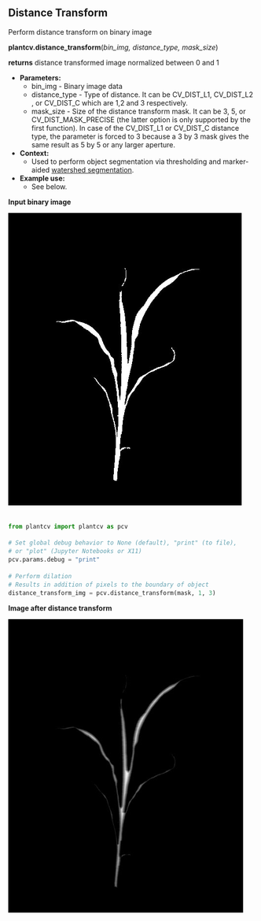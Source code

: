 ## Distance Transform

Perform distance transform on binary image

**plantcv.distance_transform**(*bin_img, distance_type, mask_size*)

**returns** distance transformed image normalized between 0 and 1

- **Parameters:**
    - bin_img - Binary image data
    - distance_type - Type of distance. It can be CV_DIST_L1, CV_DIST_L2 , or CV_DIST_C which are 1,2 and 3 respectively.
    - mask_size - Size of the distance transform mask. It can be 3, 5, or CV_DIST_MASK_PRECISE (the latter option is only supported by the first function). In case of the CV_DIST_L1 or CV_DIST_C distance type, the parameter is forced to 3 because a 3 by 3 mask gives the same result as 5 by 5 or any larger aperture.
- **Context:**
    - Used to perform object segmentation via thresholding and marker-aided [watershed segmentation](watershed.md).
- **Example use:**
    - See below.
    
**Input binary image**

![Screenshot](img/documentation_images/distance_transform/mask_img.jpg)

```python

from plantcv import plantcv as pcv

# Set global debug behavior to None (default), "print" (to file), 
# or "plot" (Jupyter Notebooks or X11)
pcv.params.debug = "print"

# Perform dilation
# Results in addition of pixels to the boundary of object
distance_transform_img = pcv.distance_transform(mask, 1, 3)

```

**Image after distance transform**

![Screenshot](img/documentation_images/distance_transform/distance_transform_img.jpg)
